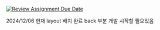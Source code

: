 [![Review Assignment Due Date](https://classroom.github.com/assets/deadline-readme-button-22041afd0340ce965d47ae6ef1cefeee28c7c493a6346c4f15d667ab976d596c.svg)](https://classroom.github.com/a/fnlImD_T)

2024/12/06
현재 layout 배치 완료
back 부분 개발 시작할 필요있음